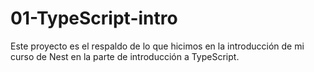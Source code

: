 # 01-TypeScript-intro
Este proyecto es el respaldo de lo que hicimos en la introducción de mi curso de Nest en la parte de introducción a TypeScript.

